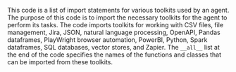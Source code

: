 This code is a list of import statements for various toolkits used by an agent. The purpose of this code is to import the necessary toolkits for the agent to perform its tasks. The code imports toolkits for working with CSV files, file management, Jira, JSON, natural language processing, OpenAPI, Pandas dataframes, PlayWright browser automation, PowerBI, Python, Spark dataframes, SQL databases, vector stores, and Zapier. The `__all__` list at the end of the code specifies the names of the functions and classes that can be imported from these toolkits.

